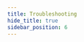 ```yaml
---
title: Troubleshooting
hide_title: true
sidebar_position: 6
---
```


<!--
import useBaseUrl from "@docusaurus/useBaseUrl";

# Troubleshooting

🛠 This page is a work in progress. 🚧
-->
